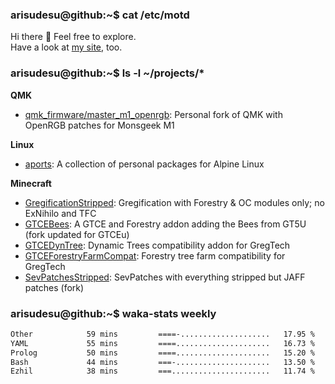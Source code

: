 ### arisudesu@github:~$ cat /etc/motd

Hi there 👋  Feel free to explore.  
Have a look at [my site](https://arisu.dev), too.

### arisudesu@github:~$ ls -l ~/projects/*
**QMK**
 - [qmk_firmware/master_m1_openrgb](https://github.com/arisudesu/qmk_firmware/tree/master_m1_openrgb): Personal fork of QMK with OpenRGB patches for Monsgeek M1

**Linux**
 - [aports](https://github.com/arisudesu/aports):  A collection of personal packages for Alpine Linux

**Minecraft**
 - [GregificationStripped](https://github.com/arisudesu/GregificationStripped): Gregification with Forestry & OC modules only; no ExNihilo and TFC
 - [GTCEBees](https://github.com/arisudesu/GTCEBees): A GTCE and Forestry addon adding the Bees from GT5U (fork updated for GTCEu)
 - [GTCEDynTree](https://github.com/arisudesu/GTCEDynTree): Dynamic Trees compatibility addon for GregTech
 - [GTCEForestryFarmCompat](https://github.com/arisudesu/GTCEForestryFarmCompat): Forestry tree farm compatibility for GregTech
 - [SevPatchesStripped](https://github.com/arisudesu/SevPatchesStripped): SevPatches with everything stripped but JAFF patches (fork)

### arisudesu@github:~$ waka-stats weekly
<!--START_SECTION:waka-->

```txt
Other            59 mins         ====-....................   17.95 %
YAML             55 mins         ====.....................   16.73 %
Prolog           50 mins         ====.....................   15.20 %
Bash             44 mins         ===-.....................   13.50 %
Ezhil            38 mins         ===......................   11.74 %
```

<!--END_SECTION:waka-->
